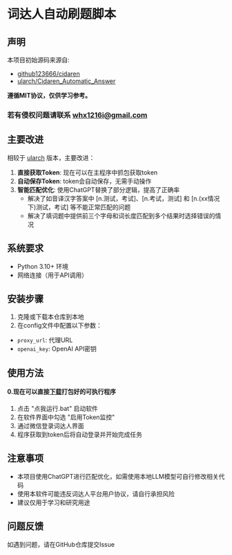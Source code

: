# 词达人自动刷题脚本

## 声明

本项目初始源码来源自:
- [github123666/cidaren](https://github.com/github123666/cidaren)
- [ularch/Cidaren_Automatic_Answer](https://github.com/ularch/Cidaren_Automatic_Answer)

**遵循MIT协议，仅供学习参考。**

### **若有侵权问题请联系 whx1216i@gmail.com**

## 主要改进

相较于 [ularch](https://github.com/ularch/Cidaren_Automatic_Answer/commits?author=ularch) 版本，主要改进：

1. **直接获取Token**: 现在可以在主程序中抓包获取token
2. **自动保存Token**: token会自动保存，无需手动操作
3. **智能匹配优化**: 使用ChatGPT替换了部分逻辑，提高了正确率
   - 解决了如音译汉字答案中 [n.测试，考试]、[n.考试，测试] 和 [n.(xx情况下)测试，考试] 等不能正常匹配的问题
   - 解决了填词题中提供前三个字母和词长度匹配到多个结果时选择错误的情况

## 系统要求

- Python 3.10+ 环境
- 网络连接（用于API调用）

## 安装步骤

1. 克隆或下载本仓库到本地
2. 在config文件中配置以下参数：

- `proxy_url`: 代理URL
- `openai_key`: OpenAI API密钥

## 使用方法

#### 0.现在可以直接[下载]([https://github.com/whx1216/Cidaren_auto_plus/releases/latest)打包好的可执行程序
1. 点击 "点我运行.bat" 启动软件
2. 在软件界面中勾选 "启用Token监控"
3. 通过微信登录词达人界面
4. 程序获取到token后将自动登录并开始完成任务

## 注意事项

- 本项目使用ChatGPT进行匹配优化，如需使用本地LLM模型可自行修改相关代码
- 使用本软件可能违反词达人平台用户协议，请自行承担风险
- 建议仅用于学习和研究用途

## 问题反馈

如遇到问题，请在GitHub仓库提交Issue
